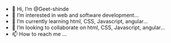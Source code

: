 - 👋 Hi, I’m @Geet-shinde
- 👀 I’m interested in web and software development...
- 🌱 I’m currently learning html, CSS, Javascript, angular...
- 💞️ I’m looking to collaborate on html, CSS, Javascript, angular...
- 📫 How to reach me ...

<!---
Geet-shinde/Geet-shinde is a ✨ special ✨ repository because its `README.md` (this file) appears on your GitHub profile.
You can click the Preview link to take a look at your changes.
--->
